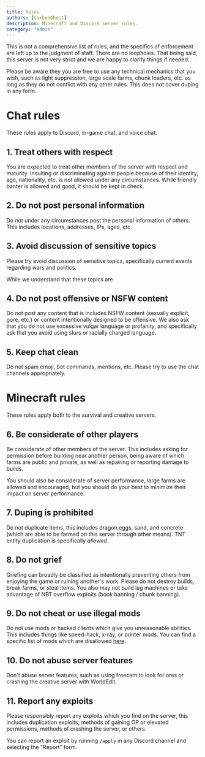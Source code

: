 ```yaml
---
title: Rules
authors: [CarbonGhost]
description: Minecraft and Discord server rules.
category: "admin"
---
```


This is not a comprehensive list of rules, and the specifics of enforcement are left up to the judgment of staff. There are no loopholes. That being said, this server is not very strict and we are happy to clarify things if needed.

Please be aware they you are free to use any technical mechanics that you wish, such as light suppression, large scale farms, chunk loaders, etc. as long as they do not conflict with any other rules. This does not cover duping in any form.
 
 # Chat rules

 These rules apply to Discord, in-game chat, and voice chat.

## 1. Treat others with respect

You are expected to treat other members of the server with respect and maturity. Insulting or discriminating against people because of their identity, age, nationality, etc. is not allowed under any circumstances. While friendly banter is allowed and good, it should be kept in check.

## 2. Do not post personal information

Do not under any circumstances post the personal information of others. This includes locations, addresses, IPs, ages, etc.

## 3. Avoid discussion of sensitive topics

Please try avoid discussion of sensitive topics, specifically current events regarding wars and politics. 

While we understand that these topics are 

## 4. Do not post offensive or NSFW content

Do not post any content that is includes NSFW content (sexually explicit, gore, etc.) or content intentionally designed to be offensive. We also ask that you do not use excessive vulgar language or profanity, and specifically ask that you avoid using slurs or racially charged language.

## 5. Keep chat clean

Do not spam emoji, bot commands, mentions, etc. Please try to use the chat channels appropriately.

# Minecraft rules

These rules apply both to the survival and creative servers.

## 6. Be considerate of other players

Be considerate of other members of the server. This includes asking for permission before building near another person, being aware of which farms are public and private, as well as repairing or reporting damage to builds.

You should also be considerate of server performance, large farms are allowed and encouraged, but you should do your best to minimize their impact on server performance.

## 7. Duping is prohibited

Do not duplicate items, this includes dragon eggs, sand, and concrete (which are able to be farmed on this server through other means). TNT entity duplication is specifically *allowed*.

## 8. Do not grief

Griefing can broadly be classified as intentionally preventing others from enjoying the game or ruining another's work. Please do not destroy builds, break farms, or steal items. You also may not build lag machines or take advantage of NBT overflow exploits (book banning / chunk banning).

## 9. Do not cheat or use illegal mods

Do not use mods or hacked clients which give you unreasonable abilities. This includes things like speed-hack, x-ray, or printer mods. You can find a specific list of mods which are disallowed [here](allowed-mods).

## 10. Do not abuse server features

Don't abuse server features, such as using freecam to look for ores or crashing the creative server with WorldEdit.

## 11. Report any exploits

Please responsibly report any exploits which you find on the server, this includes duplication exploits, methods of gaining OP or elevated permissions, methods of crashing the server, or others.

You can report an exploit by running `/apply` in any Discord channel and selecting the "Report" form.
